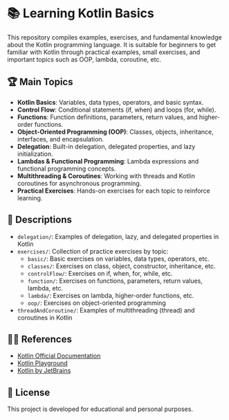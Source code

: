 # 📚 Learning Kotlin Basics

This repository compiles examples, exercises, and fundamental knowledge about the Kotlin programming language. It is suitable for beginners to get familiar with Kotlin through practical examples, small exercises, and important topics such as OOP, lambda, coroutine, etc.

## 🏆 Main Topics
- **Kotlin Basics**: Variables, data types, operators, and basic syntax.
- **Control Flow**: Conditional statements (if, when) and loops (for, while).
- **Functions**: Function definitions, parameters, return values, and higher-order functions.
- **Object-Oriented Programming (OOP)**: Classes, objects, inheritance, interfaces, and encapsulation.
- **Delegation**: Built-in delegation, delegated properties, and lazy initialization.
- **Lambdas & Functional Programming**: Lambda expressions and functional programming concepts.
- **Multithreading & Coroutines**: Working with threads and Kotlin coroutines for asynchronous programming.
- **Practical Exercises**: Hands-on exercises for each topic to reinforce learning.

## 📝 Descriptions

- `delegation/`: Examples of delegation, lazy, and delegated properties in Kotlin
- `exercises/`: Collection of practice exercises by topic:
  - `basic/`: Basic exercises on variables, data types, operators, etc.
  - `classes/`: Exercises on class, object, constructor, inheritance, etc.
  - `controlFlow/`: Exercises on if, when, for, while, etc.
  - `function/`: Exercises on functions, parameters, return values, lambda, etc.
  - `lambda/`: Exercises on lambda, higher-order functions, etc.
  - `oop/`: Exercises on object-oriented programming
- `threadAndCoroutine/`: Examples of multithreading (thread) and coroutines in Kotlin

## 🧑‍🏫 References

- [Kotlin Official Documentation](https://kotlinlang.org/docs/home.html)
- [Kotlin Playground](https://play.kotlinlang.org/)
- [Kotlin by JetBrains](https://kotlinlang.org/)

## 📝 License

This project is developed for educational and personal purposes.
